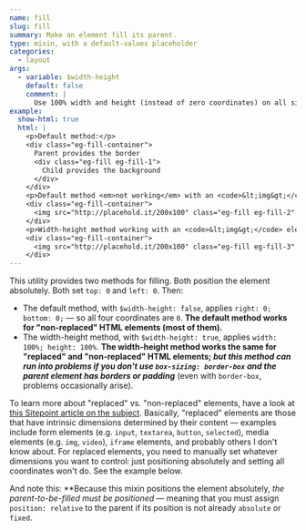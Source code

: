 ```yaml
---
name: fill
slug: fill
summary: Make an element fill its parent.
type: mixin, with a default-values placeholder
categories:
  - layout
args:
  - variable: $width-height
    default: false
    comment: |
      Use 100% width and height (instead of zero coordinates) on all sides. See description and example below to learn *why* you might do this.
example:
  show-html: true
  html: |
    <p>Default method:</p>
    <div class="eg-fill-container">
      Parent provides the border
      <div class="eg-fill eg-fill-1">
        Child provides the background
      </div>
    </div>
    <p>Default method <em>not working</em> with an <code>&lt;img&gt;</code> element (to illustrate the issue):</p>
    <div class="eg-fill-container">
      <img src="http://placehold.it/200x100" class="eg-fill eg-fill-2" alt="placeholder">
    </div>
    <p>Width-height method working with an <code>&lt;img&gt;</code> element:</p>
    <div class="eg-fill-container">
      <img src="http://placehold.it/200x100" class="eg-fill eg-fill-3" alt="placeholder">
    </div>
---
```


This utility provides two methods for filling. Both position the element absolutely. Both set `top: 0` and `left: 0`. Then:

- The default method, with `$width-height: false`, applies `right: 0; bottom: 0;` &mdash; so all four coordinates are `0`. **The default method works for "non-replaced" HTML elements (most of them).**
- The width-height method, with `$width-height: true`, applies `width: 100%; height: 100%`. **The width-height method works the same for "replaced" and "non-replaced" HTML elements; *but this method can run into problems if you don't use `box-sizing: border-box` and the parent element has borders or padding*** (even with `border-box`, problems occasionally arise).

To learn more about "replaced" vs. "non-replaced" elements, have a look at [this Sitepoint article on the subject](http://reference.sitepoint.com/css/replacedelements). Basically, "replaced" elements are those that have intrinsic dimensions determined by their content &mdash; examples include form elements (e.g. `input`, `textarea`, `button`, `selected`), media elements (e.g. `img`, `video`), `iframe` elements, and probably others I don't know about. For replaced elements, you need to manually set whatever dimensions you want to control: just positioning absolutely and setting all coordinates won't do. See the example below.

And note this: **Because this mixin positions the element absolutely, *the parent-to-be-filled must be *positioned** &mdash; meaning that you must assign `position: relative` to the parent if its position is not already `absolute` or `fixed`.